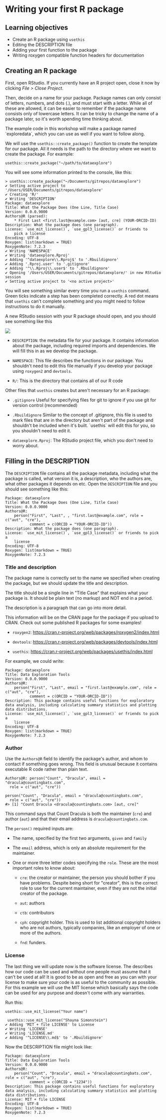 # Writing your first R package

## Learning objectives

-   Create an R package using `usethis`
-   Editing the DESCRIPTION file
-   Adding your first function to the package
-   Writing roxygen compatible function headers for documentation

## Creating an R package

First, open RStudio. If you currently have an R project open, close it now by clicking *File \> Close Project*.

Then, decide on a name for your package. Package names can only consist of letters, numbers, and dots (.), and must start with a letter. While all of these are allowed, it can be easier to remember if the package name consists only of lowercase letters. It can be tricky to change the name of a package later, so it's worth spending time thinking about.

The example code in this workshop will make a package named \`exploredata\`, which you can use as well if you want to follow along.

We will use the `usethis::create_package()` function to create the template for our package. All it needs is the path to the directory where we want to create the package. For example:

```         
usethis::create_package("~/path/to/dataexplore")
```

You will see some information printed to the console, like this:

```         
> usethis::create_package("~/Documents/gitrepos/dataexplore")
✔ Setting active project to '/Users/USER/Documents/gitrepos/dataexplore'
✔ Creating 'R/'
✔ Writing 'DESCRIPTION'
Package: dataexplore
Title: What the Package Does (One Line, Title Case)
Version: 0.0.0.9000
Authors@R (parsed):
    * First Last <first.last@example.com> [aut, cre] (YOUR-ORCID-ID)
Description: What the package does (one paragraph).
License: `use_mit_license()`, `use_gpl3_license()` or friends to
    pick a license
Encoding: UTF-8
Roxygen: list(markdown = TRUE)
RoxygenNote: 7.2.3
✔ Writing 'NAMESPACE'
✔ Writing 'dataexplore.Rproj'
✔ Adding '^dataexplore\\.Rproj$' to '.Rbuildignore'
✔ Adding '.Rproj.user' to '.gitignore'
✔ Adding '^\\.Rproj\\.user$' to '.Rbuildignore'
✔ Opening '/Users/USER/Documents/gitrepos/dataexplore/' in new RStudio session
✔ Setting active project to '<no active project>'
```

You will see something similar every time you run a `usethis` command. Green ticks indicate a step has been completed correctly. A red dot means that `usethis` can't complete something and you might need to follow instructions to do it manually.

A new RStudio session with your R package should open, and you should see something like this

![](images/Screenshot%202025-06-07%20at%209.05.24%20PM.png)

-   `DESCRIPTION`: the metadata file for your package. It contains information about the package, including required imports and dependencies. We will fill this in as we develop the package.

-   `NAMESPACE`: This file describes the functions in our package. You shouldn't need to edit this file manually if you develop your package using `roxygen2` and `devtools`.

-   `R/`: This is the directory that contains all of our R code

Other files that `usethis` creates but aren't necessary for an R package:

-   `.gitignore` Useful for specifying files for git to ignore if you use git for version control (recommended)

-   `.Rbuildignore` Similar to the concept of .gitignore, this file is used to mark files that are in the directory but aren't part of the package and shouldn't be included when it's built. \`usethis\` will edit this for you, so you shouldn't need to edit it.

-   `dataexplore.Rproj`: The RStudio project file, which you don't need to worry about.

## Filling in the DESCRIPTION

The `DESCRIPTION` file contains all the package metadata, including what the package is called, what version it is, a description, who the authors are, what other packages it depends on etc. Open the `DESCRIPTION` file and you should see something like this:

```         
Package: dataexplore
Title: What the Package Does (One Line, Title Case)
Version: 0.0.0.9000
Authors@R: 
    person("First", "Last", , "first.last@example.com", role = c("aut", "cre"),
           comment = c(ORCID = "YOUR-ORCID-ID"))
Description: What the package does (one paragraph).
License: `use_mit_license()`, `use_gpl3_license()` or friends to pick a
    license
Encoding: UTF-8
Roxygen: list(markdown = TRUE)
RoxygenNote: 7.2.3
```

### Title and description

The package name is correctly set to the name we specified when creating the package, but we should update the title and description.

The title should be a single line in "Title Case" that explains what your package is. It should be plain text (no markup) and NOT end in a period.

The description is a paragraph that can go into more detail.

This information will be on the CRAN page for the package if you upload to CRAN. Check out some published R packages for some examples!

-   `roxygen2`: <https://cran.r-project.org/web/packages/roxygen2/index.html>

-   `devtools`: <https://cran.r-project.org/web/packages/devtools/index.html>

-   `usethis`: <https://cran.r-project.org/web/packages/usethis/index.html>

For example, we could write:

```         
Package: dataexplore
Title: Data Exploration Tools
Version: 0.0.0.9000
Authors@R: 
    person("First", "Last", email = "first.last@example.com", role = c("aut", "cre"),
           comment = c(ORCID = "YOUR-ORCID-ID"))
Description: This package contains useful functions for exploratory data analysis, including calculating summary statistics and plotting data distributions.
License: `use_mit_license()`, `use_gpl3_license()` or friends to pick a
    license
Encoding: UTF-8
Roxygen: list(markdown = TRUE)
RoxygenNote: 7.2.3
```

### Author

Use the `Authors@R` field to identify the package's author, and whom to contact if something goes wrong. This field is unusual because it contains executable R code rather than plain text.

```         
Authors@R: person("Count", "Dracula", email = "dracula@countingbats.com",
  role = c("aut", "cre"))
```

```         
person("Count", "Dracula", email = "dracula@countingbats.com", 
  role = c("aut", "cre"))
#> [1] "Count Dracula <dracula@countingbats.com> [aut, cre]"
```

This command says that Count Dracula is both the maintainer (`cre`) and author (`aut`) and that their email address is `dracula@countingbats.com`.

The `person()` required inputs are:

-   The name, specified by the first two arguments, `given` and `family`

-   The `email` address, which is only an absolute requirement for the maintainer.

-   One or more three letter codes specifying the `role`. These are the most important roles to know about:

    -   `cre`: the creator or maintainer, the person you should bother if you have problems. Despite being short for "creator", this is the correct role to use for the current maintainer, even if they are not the initial creator of the package.

    -   `aut`: authors

    -   `ctb`: contributors

    -   `cph`: copyright holder. This is used to list additional copyright holders who are not authors, typically companies, like an employer of one or more of the authors.

    -   `fnd`: funders.

### License

The last thing we will update now is the software license. The describes how our code can be used and without one people must assume that it can't be used at all! It is good to be as open and free as you can with your license to make sure your code is as useful to the community as possible. For this example we will use the MIT license which basically says the code can be used for any purpose and doesn't come with any warranties.

Run this:

```         
usethis::use_mit_license("Your name")
```

```         
 usethis::use_mit_license("Shayna Simonstein")
✔ Adding 'MIT + file LICENSE' to License
✔ Writing 'LICENSE'
✔ Writing 'LICENSE.md'
✔ Adding '^LICENSE\\.md$' to '.Rbuildignore'
```

Now the DESCRIPTION file might look like:

```         
Package: dataexplore
Title: Data Exploration Tools
Version: 0.0.0.9000
Authors@R: 
    person("Count", "Dracula", email = "dracula@countingbats.com", role = c("aut", "cre"),
           comment = c(ORCID = "1234"))
Description: This package contains useful functions for exploratory data analysis, including calculating summary statistics and plotting data distributions.
License: MIT + file LICENSE
Encoding: UTF-8
Roxygen: list(markdown = TRUE)
RoxygenNote: 7.2.3
```
